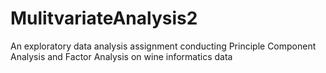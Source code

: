 # MulitvariateAnalysis2
An exploratory data analysis assignment conducting Principle Component Analysis and Factor Analysis on wine informatics data

